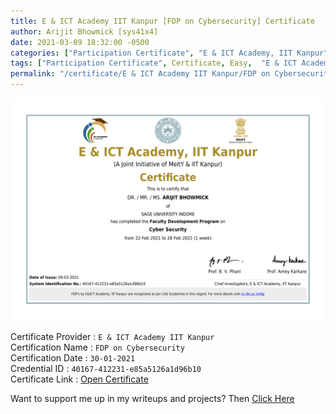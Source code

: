 ```yaml
---
title: E & ICT Academy IIT Kanpur [FDP on Cybersecurity] Certificate
author: Arijit Bhowmick [sys41x4]
date: 2021-03-09 18:32:00 -0500
categories: ["Participation Certificate", "E & ICT Academy, IIT Kanpur", "FDP on Cybersecurity"]
tags: ["Participation Certificate", Certificate, Easy,  "E & ICT Academy, IIT Kanpur", "FDP on Cybersecurity", March, "2021"]
permalink: "/certificate/E & ICT Academy IIT Kanpur/FDP on Cybersecurity/09-03-2021.html"
---
```


[![FDP_on_Cybersecurity](/assets/certifications/E-&-ICT-Academy-IIT-Kanpur/FDP_on_Cybersecurity/09-03-2021/Faculty-Development-Program-on-Cybersecurity_40167-412231-e85a5126a1d96b10.png)](https://raw.githubusercontent.com/Arijit-Bhowmick/My_Certifications/main/Participation_Certs/E%20%26%20ICT%20Academy%20IIT%20Kanpur/Faculty%20Development%20Program%20on%20Cybersecurity_%5B40167-412231-e85a5126a1d96b10%5D.pdf)

Certificate Provider : `E & ICT Academy IIT Kanpur`<br>
Certification Name : `FDP on Cybersecurity`<br>
Certification Date : `30-01-2021`<br>
Credential ID : `40167-412231-e85a5126a1d96b10`<br>
Certificate Link : <a href="https://raw.githubusercontent.com/Arijit-Bhowmick/My_Certifications/main/Participation_Certs/E%20%26%20ICT%20Academy%20IIT%20Kanpur/Faculty%20Development%20Program%20on%20Cybersecurity_%5B40167-412231-e85a5126a1d96b10%5D.pdf" target="_blank">Open Certificate</a><br>


Want to support me up in my writeups and projects? Then <a href="/recognition/support/sys41x4">Click Here</a>

